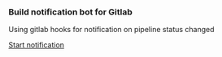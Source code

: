 ### Build notification bot for Gitlab

Using gitlab hooks for notification on pipeline status changed

[Start notification](https://t.me/GitlabNotificationsBot)
